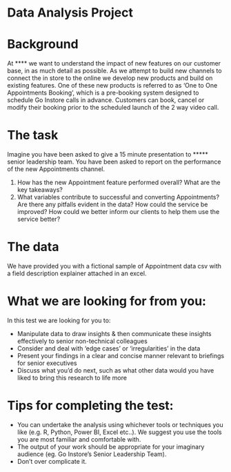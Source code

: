 # Data Analysis Project

# Background

At **** we want to understand the impact of new features on our customer base, in as much detail as possible. As we attempt to build new channels to connect the in store to the online we develop new products and build on existing features. One of these new products is referred to as ‘One to One Appointments Booking’, which is a pre-booking system designed to schedule Go Instore calls in advance. Customers can book, cancel or modify their booking prior to the scheduled launch of the 2 way video call.

# The task

Imagine you have been asked to give a 15 minute presentation to ***** senior leadership team. You have been asked to report on the performance of the new Appointments channel.

1. How has the new Appointment feature performed overall? What are the key takeaways?
2. What variables contribute to successful and converting Appointments? Are there any pitfalls evident in the data? How could the service be improved? How could we better inform our clients to help them use the service better?

# The data

We have provided you with a fictional sample of Appointment data csv with a field description explainer attached in an excel.

# What we are looking for from you:

In this test we are looking for you to:
- Manipulate data to draw insights & then communicate these insights effectively to senior
non-technical colleagues
- Consider and deal with ‘edge cases’ or ‘irregularities’ in the data
- Present your findings in a clear and concise manner relevant to briefings for senior
executives
- Discuss what you’d do next, such as what other data would you have liked to bring this
research to life more

# Tips for completing the test:

- You can undertake the analysis using whichever tools or techniques you like (e.g. R, Python, Power BI, Excel etc..). We suggest you use the tools you are most familiar and comfortable with.
- The output of your work should be appropriate for your imaginary audience (eg. Go Instore’s Senior Leadership Team).
- Don’t over complicate it.
